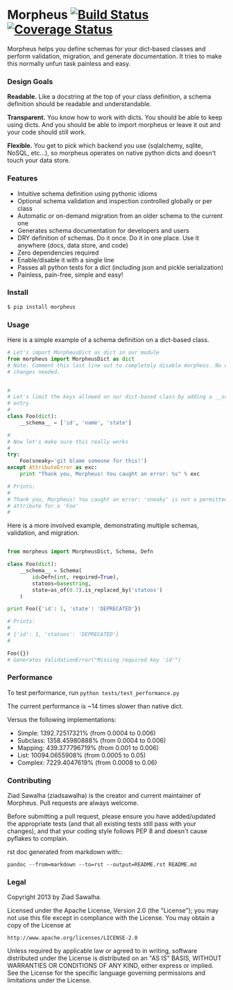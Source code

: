 Morpheus [![Build Status](https://travis-ci.org/ziadsawalha/morpheus.png)](https://travis-ci.org/ziadsawalha/morpheus) [![Coverage Status](https://coveralls.io/repos/ziadsawalha/morpheus/badge.png?branch=master)](https://coveralls.io/r/ziadsawalha/morpheus)
========

Morpheus helps you define schemas for your dict-based classes and perform validation, migration, and generate documentation. It tries to make this normally unfun task painless and easy.

### Design Goals ###

**Readable.** Like a docstring at the top of your class definition, a schema definition should be readable and understandable.

**Transparent.** You know how to work with dicts. You should be able to keep using dicts. And you should be able to import morpheus or leave it out and your code should still work.

**Flexible.** You get to pick which backend you use (sqlalchemy, sqlite, NoSQL, etc...), so morpheus operates on native python dicts and doesn't touch your data store.

### Features ###

* Intuitive schema definition using pythonic idioms
* Optional schema validation and inspection controlled globally or per class
* Automatic or on-demand migration from an older schema to the current one
* Generates schema documentation for developers and users
* DRY definition of schemas. Do it once. Do it in one place. Use it anywhere (docs, data store, and code)
* Zero dependencies required
* Enable/disable it with a single line
* Passes all python tests for a dict (including json and pickle serialization)
* Painless, pain-free, simple and easy!

### Install ###

```bash
$ pip install morpheus
```

### Usage ###

Here is a simple example of a schema definition on a dict-based class.

```python
# Let's import MorpheusDict as dict in our module
from morpheus import MorpheusDict as dict
# Note: Comment this last line out to completely disable morpheus. No code
# changes needed.


#
# Let's limit the keys allowed on our dict-based class by adding a __schema__
# entry
#
class Foo(dict):
    __schema__ = ['id', 'name', 'state']

#
# Now let's make sure this really works
#
try:
    Foo(sneaky='git blame someone for this!')
except AttributeError as exc:
    print "Thank you, Morpheus! You caught an error: %s" % exc

# Prints:
#
# Thank you, Morpheus! You caught an error: 'sneaky' is not a permitted
# attribute for a 'Foo'
#
```

Here is a more involved example, demonstrating multiple schemas, validation, and migration.

```python

from morpheus import MorpheusDict, Schema, Defn

class Foo(dict):
    __schema__ = Schema(
        id=Defn(int, required=True),
        statoos=basestring,
        state=as_of(0.7).is_replaced_by('statoos')
    )

print Foo({'id': 1, 'state': 'DEPRECATED'})

# Prints:
#
# {'id': 1, 'statoos': 'DEPRECATED'}
#

Foo({})
# Generates ValidationError("Missing required key 'id'")

```

### Performance

To test performance, run `python tests/test_performance.py`

The current performance is ~14 times slower than native dict.

Versus the following implementations:

- Simple:   1392.72517321% (from 0.0004 to 0.006)
- Subclass: 1358.45980888% (from 0.0004 to 0.006)
- Mapping:   439.377796719% (from 0.001 to 0.006)
- List:     10094.0655908% (from 0.0005 to 0.05)
- Complex:  7229.4047619% (from 0.0008 to 0.06)


### Contributing ###

Ziad Sawalha (ziadsawalha) is the creator and current maintainer of Morpheus. Pull requests are always welcome.

Before submitting a pull request, please ensure you have added/updated the appropriate tests (and that all existing tests still pass with your changes), and that your coding style follows PEP 8 and doesn't cause pyflakes to complain.

rst doc generated from markdown with::

    pandoc --from=markdown --to=rst --output=README.rst README.md

### Legal ###

Copyright 2013 by Ziad Sawalha.

Licensed under the Apache License, Version 2.0 (the "License");
you may not use this file except in compliance with the License.
You may obtain a copy of the License at

    http://www.apache.org/licenses/LICENSE-2.0

Unless required by applicable law or agreed to in writing, software
distributed under the License is distributed on an "AS IS" BASIS,
WITHOUT WARRANTIES OR CONDITIONS OF ANY KIND, either express or implied.
See the License for the specific language governing permissions and
limitations under the License.
